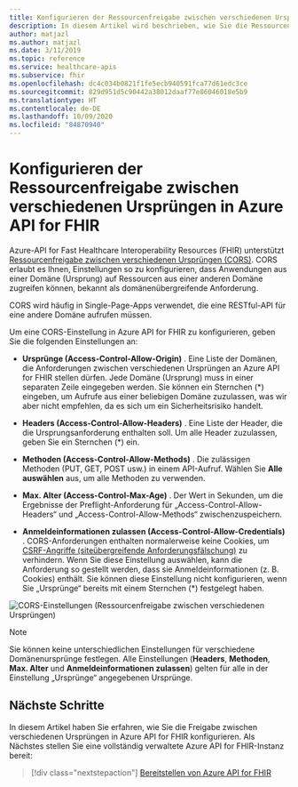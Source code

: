 ```yaml
---
title: Konfigurieren der Ressourcenfreigabe zwischen verschiedenen Ursprüngen in Azure API for FHIR
description: In diesem Artikel wird beschrieben, wie Sie die Ressourcenfreigabe zwischen verschiedenen Ursprüngen in Azure API for FHIR konfigurieren.
author: matjazl
ms.author: matjazl
ms.date: 3/11/2019
ms.topic: reference
ms.service: healthcare-apis
ms.subservice: fhir
ms.openlocfilehash: dc4c034b0821f1fe5ecb940591fca77d61edc3ce
ms.sourcegitcommit: 829d951d5c90442a38012daaf77e86046018e5b9
ms.translationtype: HT
ms.contentlocale: de-DE
ms.lasthandoff: 10/09/2020
ms.locfileid: "84870940"
---
```

# <a name="configure-cross-origin-resource-sharing-in-azure-api-for-fhir"></a>Konfigurieren der Ressourcenfreigabe zwischen verschiedenen Ursprüngen in Azure API for FHIR

Azure-API for Fast Healthcare Interoperability Resources (FHIR) unterstützt [Ressourcenfreigabe zwischen verschiedenen Ursprüngen (CORS)](https://wikipedia.org/wiki/Cross-Origin_Resource_Sharing). CORS erlaubt es Ihnen, Einstellungen so zu konfigurieren, dass Anwendungen aus einer Domäne (Ursprung) auf Ressourcen aus einer anderen Domäne zugreifen können, bekannt als domänenübergreifende Anforderung.

CORS wird häufig in Single-Page-Apps verwendet, die eine RESTful-API für eine andere Domäne aufrufen müssen.

Um eine CORS-Einstellung in Azure API for FHIR zu konfigurieren, geben Sie die folgenden Einstellungen an:

- **Ursprünge (Access-Control-Allow-Origin)** . Eine Liste der Domänen, die Anforderungen zwischen verschiedenen Ursprüngen an Azure API for FHIR stellen dürfen. Jede Domäne (Ursprung) muss in einer separaten Zeile eingegeben werden. Sie können ein Sternchen (*) eingeben, um Aufrufe aus einer beliebigen Domäne zuzulassen, was wir aber nicht empfehlen, da es sich um ein Sicherheitsrisiko handelt.

- **Headers (Access-Control-Allow-Headers)** . Eine Liste der Header, die die Ursprungsanforderung enthalten soll. Um alle Header zuzulassen, geben Sie ein Sternchen (*) ein.

- **Methoden (Access-Control-Allow-Methods)** . Die zulässigen Methoden (PUT, GET, POST usw.) in einem API-Aufruf. Wählen Sie **Alle auswählen** aus, um alle Methoden zu verwenden.

- **Max. Alter (Access-Control-Max-Age)** . Der Wert in Sekunden, um die Ergebnisse der Preflight-Anforderung für „Access-Control-Allow-Headers“ und „Access-Control-Allow-Methods“ zwischenzuspeichern.

- **Anmeldeinformationen zulassen (Access-Control-Allow-Credentials)** . CORS-Anforderungen enthalten normalerweise keine Cookies, um [CSRF-Angriffe (siteübergreifende Anforderungsfälschung)](https://en.wikipedia.org/wiki/Cross-site_request_forgery) zu verhindern. Wenn Sie diese Einstellung auswählen, kann die Anforderung so gestellt werden, dass sie Anmeldeinformationen (z. B. Cookies) enthält. Sie können diese Einstellung nicht konfigurieren, wenn Sie „Ursprünge“ bereits mit einem Sternchen (*) festgelegt haben.

![CORS-Einstellungen (Ressourcenfreigabe zwischen verschiedenen Ursprüngen)](media/cors/cors.png)

>[!NOTE]
>Sie können keine unterschiedlichen Einstellungen für verschiedene Domänenursprünge festlegen. Alle Einstellungen (**Headers**, **Methoden**, **Max. Alter** und **Anmeldeinformationen zulassen**) gelten für alle in der Einstellung „Ursprünge“ angegebenen Ursprünge.

## <a name="next-steps"></a>Nächste Schritte

In diesem Artikel haben Sie erfahren, wie Sie die Freigabe zwischen verschiedenen Ursprüngen in Azure API for FHIR konfigurieren. Als Nächstes stellen Sie eine vollständig verwaltete Azure API for FHIR-Instanz bereit:
 
>[!div class="nextstepaction"]
>[Bereitstellen von Azure API for FHIR](fhir-paas-portal-quickstart.md)